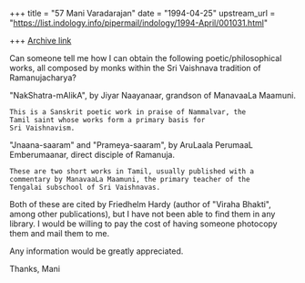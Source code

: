+++
title = "57 Mani Varadarajan"
date = "1994-04-25"
upstream_url = "https://list.indology.info/pipermail/indology/1994-April/001031.html"

+++
[Archive link](https://list.indology.info/pipermail/indology/1994-April/001031.html)


Can someone tell me how I can obtain the following poetic/philosophical
works, all composed by monks within the Sri Vaishnava tradition of 
Ramanujacharya?

"NakShatra-mAlikA", by Jiyar Naayanaar, grandson of ManavaaLa Maamuni.

    This is a Sanskrit poetic work in praise of Nammalvar, the 
    Tamil saint whose works form a primary basis for 
    Sri Vaishnavism.

"Jnaana-saaram" and "Prameya-saaram", by AruLaala PerumaaL Emberumaanar,
                                         direct disciple of Ramanuja.

    These are two short works in Tamil, usually published with a
    commentary by ManavaaLa Maamuni, the primary teacher of the
    Tengalai subschool of Sri Vaishnavas.

Both of these are cited by Friedhelm Hardy (author of "Viraha Bhakti",
among other publications), but I have not been able to find them in
any library. I would be willing to pay the cost of having someone 
photocopy them and mail them to me.

Any information would be greatly appreciated.

Thanks,
Mani







